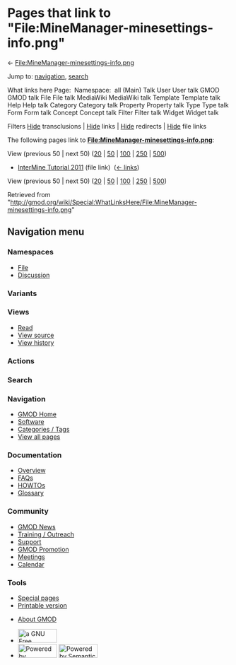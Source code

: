 <div id="mw-page-base" class="noprint">

</div>

<div id="mw-head-base" class="noprint">

</div>

<div id="content" class="mw-body" role="main">

<span id="top"></span>

<div id="mw-js-message" style="display:none;">

</div>



# <span dir="auto">Pages that link to "File:MineManager-minesettings-info.png"</span>

<div id="bodyContent">

<div id="contentSub">

←
[File:MineManager-minesettings-info.png](/wiki/File:MineManager-minesettings-info.png "File:MineManager-minesettings-info.png")

</div>

<div id="jump-to-nav" class="mw-jump">

Jump to: [navigation](#mw-navigation), [search](#p-search)

</div>

<div id="mw-content-text">

What links here Page:  Namespace:  all (Main) Talk User User talk GMOD
GMOD talk File File talk MediaWiki MediaWiki talk Template Template talk
Help Help talk Category Category talk Property Property talk Type Type
talk Form Form talk Concept Concept talk Filter Filter talk Widget
Widget talk

Filters
[Hide](/mediawiki/index.php?title=Special:WhatLinksHere/File:MineManager-minesettings-info.png&hidetrans=1 "Special:WhatLinksHere/File:MineManager-minesettings-info.png")
transclusions \|
[Hide](/mediawiki/index.php?title=Special:WhatLinksHere/File:MineManager-minesettings-info.png&hidelinks=1 "Special:WhatLinksHere/File:MineManager-minesettings-info.png")
links \|
[Hide](/mediawiki/index.php?title=Special:WhatLinksHere/File:MineManager-minesettings-info.png&hideredirs=1 "Special:WhatLinksHere/File:MineManager-minesettings-info.png")
redirects \|
[Hide](/mediawiki/index.php?title=Special:WhatLinksHere/File:MineManager-minesettings-info.png&hideimages=1 "Special:WhatLinksHere/File:MineManager-minesettings-info.png")
file links

The following pages link to
**[File:MineManager-minesettings-info.png](/wiki/File:MineManager-minesettings-info.png "File:MineManager-minesettings-info.png")**:

View (previous 50 \| next 50)
([20](/mediawiki/index.php?title=Special:WhatLinksHere/File:MineManager-minesettings-info.png&limit=20 "Special:WhatLinksHere/File:MineManager-minesettings-info.png")
\|
[50](/mediawiki/index.php?title=Special:WhatLinksHere/File:MineManager-minesettings-info.png&limit=50 "Special:WhatLinksHere/File:MineManager-minesettings-info.png")
\|
[100](/mediawiki/index.php?title=Special:WhatLinksHere/File:MineManager-minesettings-info.png&limit=100 "Special:WhatLinksHere/File:MineManager-minesettings-info.png")
\|
[250](/mediawiki/index.php?title=Special:WhatLinksHere/File:MineManager-minesettings-info.png&limit=250 "Special:WhatLinksHere/File:MineManager-minesettings-info.png")
\|
[500](/mediawiki/index.php?title=Special:WhatLinksHere/File:MineManager-minesettings-info.png&limit=500 "Special:WhatLinksHere/File:MineManager-minesettings-info.png"))

- [InterMine Tutorial
  2011](/wiki/InterMine_Tutorial_2011 "InterMine Tutorial 2011") (file
  link) ‎ <span class="mw-whatlinkshere-tools">([←
  links](/mediawiki/index.php?title=Special:WhatLinksHere&target=InterMine+Tutorial+2011 "Special:WhatLinksHere"))</span>

View (previous 50 \| next 50)
([20](/mediawiki/index.php?title=Special:WhatLinksHere/File:MineManager-minesettings-info.png&limit=20 "Special:WhatLinksHere/File:MineManager-minesettings-info.png")
\|
[50](/mediawiki/index.php?title=Special:WhatLinksHere/File:MineManager-minesettings-info.png&limit=50 "Special:WhatLinksHere/File:MineManager-minesettings-info.png")
\|
[100](/mediawiki/index.php?title=Special:WhatLinksHere/File:MineManager-minesettings-info.png&limit=100 "Special:WhatLinksHere/File:MineManager-minesettings-info.png")
\|
[250](/mediawiki/index.php?title=Special:WhatLinksHere/File:MineManager-minesettings-info.png&limit=250 "Special:WhatLinksHere/File:MineManager-minesettings-info.png")
\|
[500](/mediawiki/index.php?title=Special:WhatLinksHere/File:MineManager-minesettings-info.png&limit=500 "Special:WhatLinksHere/File:MineManager-minesettings-info.png"))

</div>

<div class="printfooter">

Retrieved from
"<http://gmod.org/wiki/Special:WhatLinksHere/File:MineManager-minesettings-info.png>"

</div>

<div id="catlinks" class="catlinks catlinks-allhidden">

</div>

<div class="visualClear">

</div>

</div>

</div>

<div id="mw-navigation">

## Navigation menu

<div id="mw-head">



<div id="left-navigation">

<div id="p-namespaces" class="vectorTabs" role="navigation"
aria-labelledby="p-namespaces-label">

### Namespaces

- <span id="ca-nstab-image"><a href="/wiki/File:MineManager-minesettings-info.png" accesskey="c"
  title="View the file page [c]">File</a></span>
- <span id="ca-talk"><a
  href="/mediawiki/index.php?title=File_talk:MineManager-minesettings-info.png&amp;action=edit&amp;redlink=1"
  accesskey="t"
  title="Discussion about the content page [t]">Discussion</a></span>

</div>

<div id="p-variants" class="vectorMenu emptyPortlet" role="navigation"
aria-labelledby="p-variants-label">

### 

### Variants[](#)

<div class="menu">

</div>

</div>

</div>

<div id="right-navigation">

<div id="p-views" class="vectorTabs" role="navigation"
aria-labelledby="p-views-label">

### Views

- <span id="ca-view">[Read](/wiki/File:MineManager-minesettings-info.png)</span>
- <span id="ca-viewsource"><a
  href="/mediawiki/index.php?title=File:MineManager-minesettings-info.png&amp;action=edit"
  accesskey="e" title="This page is protected.
  You can view its source [e]">View source</a></span>
- <span id="ca-history"><a
  href="/mediawiki/index.php?title=File:MineManager-minesettings-info.png&amp;action=history"
  accesskey="h" title="Past revisions of this page [h]">View history</a></span>

</div>

<div id="p-cactions" class="vectorMenu emptyPortlet" role="navigation"
aria-labelledby="p-cactions-label">

### Actions[](#)

<div class="menu">

</div>

</div>

<div id="p-search" role="search">

### Search

<div id="simpleSearch">

</div>

</div>

</div>

</div>

<div id="mw-panel">

<div id="p-logo" role="banner">

<a href="/wiki/Main_Page"
style="background-image: url(http://gmod.org/images/GMOD-cogs.png);"
title="Visit the main page"></a>

</div>

<div id="p-Navigation" class="portal" role="navigation"
aria-labelledby="p-Navigation-label">

### Navigation

<div class="body">

- <span id="n-GMOD-Home">[GMOD Home](/wiki/Main_Page)</span>
- <span id="n-Software">[Software](/wiki/GMOD_Components)</span>
- <span id="n-Categories-.2F-Tags">[Categories /
  Tags](/wiki/Categories)</span>
- <span id="n-View-all-pages">[View all
  pages](/wiki/Special:AllPages)</span>

</div>

</div>

<div id="p-Documentation" class="portal" role="navigation"
aria-labelledby="p-Documentation-label">

### Documentation

<div class="body">

- <span id="n-Overview">[Overview](/wiki/Overview)</span>
- <span id="n-FAQs">[FAQs](/wiki/Category:FAQ)</span>
- <span id="n-HOWTOs">[HOWTOs](/wiki/Category:HOWTO)</span>
- <span id="n-Glossary">[Glossary](/wiki/Glossary)</span>

</div>

</div>

<div id="p-Community" class="portal" role="navigation"
aria-labelledby="p-Community-label">

### Community

<div class="body">

- <span id="n-GMOD-News">[GMOD News](/wiki/GMOD_News)</span>
- <span id="n-Training-.2F-Outreach">[Training /
  Outreach](/wiki/Training_and_Outreach)</span>
- <span id="n-Support">[Support](/wiki/Support)</span>
- <span id="n-GMOD-Promotion">[GMOD
  Promotion](/wiki/GMOD_Promotion)</span>
- <span id="n-Meetings">[Meetings](/wiki/Meetings)</span>
- <span id="n-Calendar">[Calendar](/wiki/Calendar)</span>

</div>

</div>

<div id="p-tb" class="portal" role="navigation"
aria-labelledby="p-tb-label">

### Tools

<div class="body">

- <span id="t-specialpages"><a href="/wiki/Special:SpecialPages" accesskey="q"
  title="A list of all special pages [q]">Special pages</a></span>
- <span id="t-print"><a
  href="/mediawiki/index.php?title=Special:WhatLinksHere/File:MineManager-minesettings-info.png&amp;printable=yes"
  rel="alternate" accesskey="p"
  title="Printable version of this page [p]">Printable version</a></span>

</div>

</div>

</div>

</div>

<div id="footer" role="contentinfo">

- <span id="footer-places-about">[About
  GMOD](/wiki/GMOD:About "GMOD:About")</span>

<!-- -->

- <span id="footer-copyrightico">[<img src="http://www.gnu.org/graphics/gfdl-logo-small.png" width="88"
  height="31" alt="a GNU Free Documentation License" />](http://www.gnu.org/licenses/fdl-1.3.html)</span>
- <span id="footer-poweredbyico">[<img src="/mediawiki/skins/common/images/poweredby_mediawiki_88x31.png"
  width="88" height="31" alt="Powered by MediaWiki" />](//www.mediawiki.org/)
  [<img
  src="/mediawiki/extensions/SemanticMediaWiki/includes/../resources/images/smw_button.png"
  width="88" height="31" alt="Powered by Semantic MediaWiki" />](https://www.semantic-mediawiki.org/wiki/Semantic_MediaWiki)</span>

<div style="clear:both">

</div>

</div>
